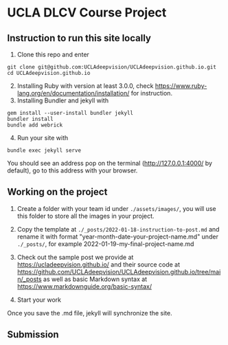 # UCLA DLCV Course Project

## Instruction to run this site locally

1. Clone this repo and enter 

```
git clone git@github.com:UCLAdeepvision/UCLAdeepvision.github.io.git
cd UCLAdeepvision.github.io
```
2. Installing Ruby with version at least 3.0.0, check https://www.ruby-lang.org/en/documentation/installation/ for instruction.
3. Installing Bundler and jekyll with
```
gem install --user-install bundler jekyll
bundler install
bundle add webrick
```
4. Run your site with
```
bundle exec jekyll serve
```
You should see an address pop on the terminal (http://127.0.0.1:4000/ by default), go to this address with your browser.

## Working on the project

1. Create a folder with your team id under ```./assets/images/```, you will use this folder to store all the images in your project.

2. Copy the template at ```./_posts/2022-01-18-instruction-to-post.md``` and rename it with format "year-month-date-your-project-name.md" under ```./_posts/```, for example 2022-01-19-my-final-project-name.md

3. Check out the sample post we provide at https://ucladeepvision.github.io/ and their source code at https://github.com/UCLAdeepvision/UCLAdeepvision.github.io/tree/main/_posts as well as basic Markdown syntax at https://www.markdownguide.org/basic-syntax/ 

4. Start your work

Once you save the .md file, jekyll will synchronize the site.

## Submission


